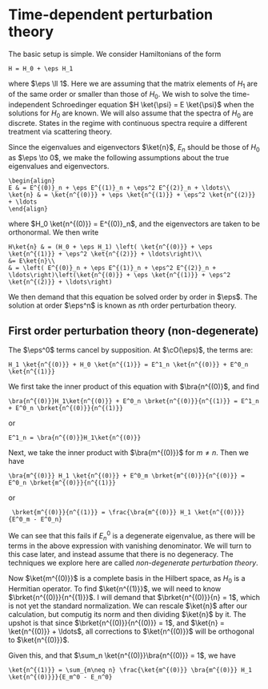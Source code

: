 # Time-dependent perturbation theory

The basic setup is simple. We consider Hamiltonians of the form
```{math}
H = H_0 + \eps H_1
```
where $\eps \ll 1$. Here we are assuming that the matrix elements of $H_1$ are of the same order or smaller than those of $H_0$. We wish to solve the time-independent Schroedinger equation $H \ket{\psi} = E \ket{\psi}$ when the solutions for $H_0$ are known. We will also assume that the spectra of $H_0$ are discrete. States in the regime with continuous spectra require a different treatment via scattering theory.

Since the eigenvalues and eigenvectors $\ket{n}$, $E_n$ should be those of $H_0$ as $\eps \to 0$, we make the following assumptions about the true eigenvalues and eigenvectors.
```{math}
\begin{align}
E & = E^{(0)}_n + \eps E^{(1)}_n + \eps^2 E^{(2)}_n + \ldots\\
\ket{n} & = \ket{n^{(0)}} + \eps \ket{n^{(1)}} + \eps^2 \ket{n^{(2)}} + \ldots 
\end{align}
```
where $H_0 \ket{n^{(0)}} = E^{(0)}_n$, and the eigenvectors are taken to be orthonormal. We then write
```{math}
H\ket{n} & = (H_0 + \eps H_1) \left( \ket{n^{(0)}} + \eps \ket{n^{(1)}} + \eps^2 \ket{n^{(2)}} + \ldots\right)\\
&= E\ket{n}\\
& = \left( E^{(0)}_n + \eps E^{(1)}_n + \eps^2 E^{(2)}_n + \ldots\right)\left(\ket{n^{(0)}} + \eps \ket{n^{(1)}} + \eps^2 \ket{n^{(2)}} + \ldots\right)
```
We then demand that this equation be solved order by order in $\eps$. The solution at order $\eps^n$ is known as $n$th order perturbation theory.

## First order perturbation theory (non-degenerate)

The $\eps^0$ terms cancel by supposition. At $\cO(\eps)$, the terms are:
```{math}
H_1 \ket{n^{(0)}} + H_0 \ket{n^{(1)}} = E^1_n \ket{n^{(0)}} + E^0_n \ket{n^{(1)}}
```
We first take the inner product of this equation with $\bra{n^{(0)}$, and find
```{math}
\bra{n^{(0)}}H_1\ket{n^{(0)}} + E^0_n \brket{n^{(0)}}{n^{(1)}} = E^1_n + E^0_n \brket{n^{(0)}}{n^{(1)}}
```
or
```{math}
E^1_n = \bra{n^{(0)}}H_1\ket{n^{(0)}}
```

Next, we take the inner product with $\bra{m^{(0)}}$ for $m \neq n$. Then we have
```{math}
\bra{m^{(0)}} H_1 \ket{n^{(0)}} + E^0_m \brket{m^{(0)}}{n^{(0)}} = E^0_n \brket{m^{(0)}}{n^{(1)}}
```
or
```{math}
 \brket{m^{(0)}}{n^{(1)}} = \frac{\bra{m^{(0)}} H_1 \ket{n^{(0)}}}{E^0_m - E^0_n}
```
We can see that this fails if $E^0_n$ is a degenerate eigenvalue, as there will be terms in the above expression with vanishing denominator. We will turn to this case later, and instead assume that there is no degeneracy. The techniques we explore here are called *non-degenerate perturbation theory*. 

Now $\ket{m^{(0)}}$ is a complete basis in the Hilbert space, as $H_0$ is a Hermitian operator. To find $\ket{n^{(1)}}$, we will need to know $\brket{n^{(0)}}{n^{(1)}}$. I will demand that $\brket{n^{(0)}}{n} = 1$, which is not yet the standard normalization. We can rescale $\ket{n}$ after our calculation, but computig its norm and then dividing $\ket{n}$ by it. The upshot is that since $\brket{n^{(0)}}{n^{(0)}} = 1$, and $\ket{n} = \ket{n^{(0)}} + \ldots$, all corrections to $\ket{n^{(0)}}$ will be orthogonal to $\ket{n^{(0)}}$. 

Given this, and that $\sum_n \ket{n^{(0)}}\bra{n^{(0)}} = 1$, we have
```{math}
\ket{n^{(1)}} = \sum_{m\neq n} \frac{\ket{m^{(0)}} \bra{m^{(0)}} H_1 \ket{n^{(0)}}}{E_m^0 - E_n^0}
```
